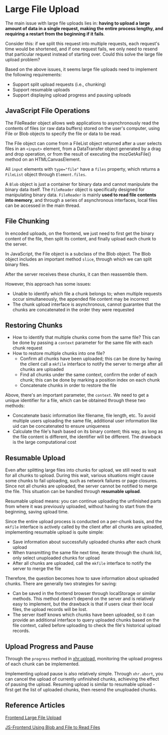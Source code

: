 # Large File Upload

The main issue with large file uploads lies in: **having to upload a large amount of data in a single request, making the entire process lengthy, and requiring a restart from the beginning if it fails**.

Consider this: if we split this request into multiple requests, each request's time would be shortened, and if one request fails, we only need to resend that particular request instead of starting over. Could this solve the large file upload problem?

Based on the above issues, it seems large file uploads need to implement the following requirements:

- Support split upload requests (i.e., chunking)
- Support resumable uploads
- Support displaying upload progress and pausing uploads

## JavaScript File Operations

The FileReader object allows web applications to asynchronously read the contents of files (or raw data buffers) stored on the user's computer, using File or Blob objects to specify the file or data to be read.

The File object can come from a FileList object returned after a user selects files in an `<input>` element, from a DataTransfer object generated by a drag and drop operation, or from the result of executing the mozGetAsFile() method on an HTMLCanvasElement.

All `input` elements with `type="file"` have a `files` property, which returns a `FileList` object through `Element.files`.

A `Blob` object is just a container for binary data and cannot manipulate the binary data itself. The `FileReader` object is specifically designed for manipulating binary data. `FileReader` is mainly **used to read file contents into memory**, and through a series of asynchronous interfaces, local files can be accessed in the main thread.

## File Chunking

In encoded uploads, on the frontend, we just need to first get the binary content of the file, then split its content, and finally upload each chunk to the server.

In JavaScript, the File object is a subclass of the Blob object. The Blob object includes an important method `slice`, through which we can split binary files.

After the server receives these chunks, it can then reassemble them.

However, this approach has some issues:

- Unable to identify which file a chunk belongs to; when multiple requests occur simultaneously, the appended file content may be incorrect
- The chunk upload interface is asynchronous, cannot guarantee that the chunks are concatenated in the order they were requested

## Restoring Chunks

- How to identify that multiple chunks come from the same file? This can be done by passing a `context` parameter for the same file with each chunk request
- How to restore multiple chunks into one file?
  - Confirm all chunks have been uploaded; this can be done by having the client call a `mkfile` interface to notify the server to merge after all chunks are uploaded
  - Find all chunks under the same context, confirm the order of each chunk; this can be done by marking a position index on each chunk
  - Concatenate chunks in order to restore the file

Above, there's an important parameter, the `context`. We need to get a unique identifier for a file, which can be obtained through these two methods:

- Concatenate basic information like filename, file length, etc. To avoid multiple users uploading the same file, additional user information like uid can be concatenated to ensure uniqueness
- Calculate the file's hash based on its binary content; this way, as long as the file content is different, the identifier will be different. The drawback is the large computational cost

## Resumable Upload

Even after splitting large files into chunks for upload, we still need to wait for all chunks to upload. During this wait, various situations might cause some chunks to fail uploading, such as network failures or page closures. Since not all chunks are uploaded, the server cannot be notified to merge the file. This situation can be handled through **resumable upload**.

Resumable upload means: you can continue uploading the unfinished parts from where it was previously uploaded, without having to start from the beginning, saving upload time.

Since the entire upload process is conducted on a per-chunk basis, and the `mkfile` interface is actively called by the client after all chunks are uploaded, implementing resumable upload is quite simple:

- Save information about successfully uploaded chunks after each chunk upload
- When transmitting the same file next time, iterate through the chunk list, only select unuploaded chunks for upload
- After all chunks are uploaded, call the `mkfile` interface to notify the server to merge the file

Therefore, the question becomes how to save information about uploaded chunks. There are generally two strategies for saving:

- Can be saved in the frontend browser through localStorage or similar methods. This method doesn't depend on the server and is relatively easy to implement, but the drawback is that if users clear their local files, the upload records will be lost.
- The server itself knows which chunks have been uploaded, so it can provide an additional interface to query uploaded chunks based on the file context, called before uploading to check the file's historical upload records.

## Upload Progress and Pause

Through the `progress` method in [xhr.upload](https://developer.mozilla.org/en-US/docs/Web/API/XMLHttpRequest/upload), monitoring the upload progress of each chunk can be implemented.

Implementing upload pause is also relatively simple. Through `xhr.abort`, you can cancel the upload of currently unfinished chunks, achieving the effect of pausing the upload. Resuming upload is similar to resumable upload - first get the list of uploaded chunks, then resend the unuploaded chunks.

## Reference Articles

[Frontend Large File Upload](https://juejin.cn/post/6844903860327186445#heading-0)

[JS-Frontend Using Blob and File to Read Files](https://blog.csdn.net/zhq2005095/article/details/89069851)